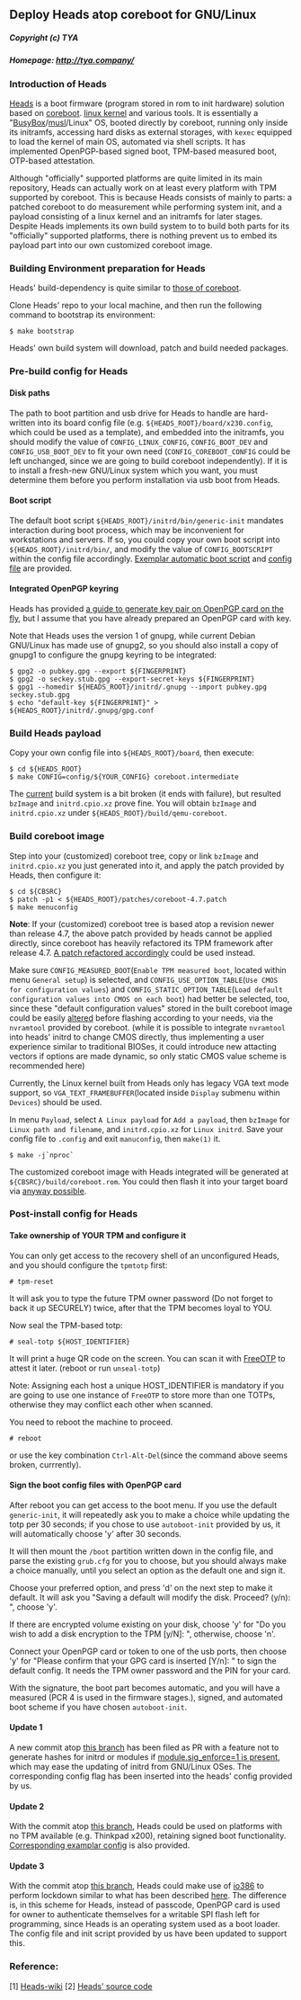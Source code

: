 ## Deploy Heads atop coreboot for GNU/Linux
##### Copyright (c) TYA
##### Homepage: http://tya.company/

### Introduction of Heads
[Heads](https://github.com/osresearch/heads) is a boot firmware (program stored in rom to init hardware) solution based on [coreboot](https://www.coreboot.org/). [linux kernel](https://www.kernel.org/) and various tools. It is essentially a "[BusyBox](https://www.busybox.net/)/[musl](https://www.musl-libc.org)/Linux" OS, booted directly by coreboot, running only inside its initramfs, accessing hard disks as external storages, with `kexec` equipped to load the kernel of main OS, automated via shell scripts. It has implemented OpenPGP-based signed boot, TPM-based measured boot, OTP-based attestation.

Although "officially" supported platforms are quite limited in its main repository, Heads can actually work on at least every platform with TPM supported by coreboot.
This is because Heads consists of mainly to parts: a patched coreboot to do measurement while performing system init, and a payload consisting of a linux kernel and an initramfs for later stages. Despite Heads implements its own build system to to build both parts for its "officially" supported platforms, there is nothing prevent us to embed its payload part into our own customized coreboot image.


### Building Environment preparation for Heads
Heads' build-dependency is quite similar to [those of coreboot](https://www.coreboot.org/Build_HOWTO#Requirements).

Clone Heads' repo to your local machine, and then run the following command to bootstrap its environment:
```
$ make bootstrap
```
Heads' own build system will download, patch and build needed packages.


### Pre-build config for Heads
#### Disk paths
The path to boot partition and usb drive for Heads to handle are hard-written into its board config file (e.g. `${HEADS_ROOT}/board/x230.config`, which could be used as a template), and embedded into the initramfs, you should modify the value of `CONFIG_LINUX_CONFIG`, `CONFIG_BOOT_DEV` and `CONFIG_USB_BOOT_DEV` to fit your own need (`CONFIG_COREBOOT_CONFIG` could be left unchanged, since we are going to build coreboot independently). If it is to install a fresh-new GNU/Linux system which you want, you must determine them before you perform installation via usb boot from Heads.

#### Boot script
The default boot script `${HEADS_ROOT}/initrd/bin/generic-init` mandates interaction during boot process, which may be inconvenient for workstations and servers. If so, you could copy your own boot script into `${HEADS_ROOT}/initrd/bin/`, and modify the value of `CONFIG_BOOTSCRIPT` within the config file accordingly. [Exemplar automatic boot script](/scripts/heads/autoboot-init) and [config file](/scripts/heads/boards/autoboot-tpm.config) are provided.

#### Integrated OpenPGP keyring
Heads has provided [a guide to generate key pair on OpenPGP card on the fly](https://github.com/osresearch/heads-wiki/blob/master/GPG.md), but I assume that you have already prepared an OpenPGP card with key.

Note that Heads uses the version 1 of gnupg, while current Debian GNU/Linux has made use of gnupg2, so you should also install a copy of gnupg1 to configure the gnupg keyring to be integrated:
```
$ gpg2 -o pubkey.gpg --export ${FINGERPRINT}
$ gpg2 -o seckey.stub.gpg --export-secret-keys ${FINGERPRINT}
$ gpg1 --homedir ${HEADS_ROOT}/initrd/.gnupg --import pubkey.gpg seckey.stub.gpg
$ echo "default-key ${FINGERPRINT}" > ${HEADS_ROOT}/initrd/.gnupg/gpg.conf
```

### Build Heads payload
Copy your own config file into `${HEADS_ROOT}/board`, then execute:
```
$ cd ${HEADS_ROOT}
$ make CONFIG=config/${YOUR_CONFIG} coreboot.intermediate
```

The [current](https://github.com/osresearch/heads/commit/7283a5397abf6c7f7f2760629b347eee936fd20f) build system is a bit broken (it ends with failure), but resulted `bzImage` and `initrd.cpio.xz` prove fine.
You will obtain `bzImage` and `initrd.cpio.xz` under `${HEADS_ROOT}/build/qemu-coreboot`.

### Build coreboot image
Step into your (customized) coreboot tree, copy or link `bzImage` and `initrd.cpio.xz` you just generated into it, and apply the patch provided by Heads, then configure it:
```https://www.flashrom.org/Supported_hardware
$ cd ${CBSRC}
$ patch -p1 < ${HEADS_ROOT}/patches/coreboot-4.7.patch
$ make menuconfig
```

**Note**: If your (customized) coreboot tree is based atop a revision newer than release 4.7, the above patch provided by heads cannot be applied directly, since coreboot has heavily refactored its TPM framework after release 4.7. [A patch refactored accordingly](https://github.com/persmule/heads/blob/coreboot-head-patch/patches/coreboot-4.7.patch) could be used instead.

Make sure `CONFIG_MEASURED_BOOT`(`Enable TPM measured boot`, located within menu `General setup`) is selected, and `CONFIG_USE_OPTION_TABLE`(`Use CMOS for configuration values`) and `CONFIG_STATIC_OPTION_TABLE`(`Load default configuration values into CMOS on each boot`) had better be selected, too, since these "default configuration values" stored in the built coreboot image could be easily [altered](https://www.coreboot.org/Board:lenovo/x200#Increase_amount_of_preallocated_ram_for_integrated_graphics) before flashing according to your needs, via the `nvramtool` provided by coreboot. (while it is possible to integrate `nvramtool` into heads' initrd to change CMOS directly, thus implementing a user experience similar to traditional BIOSes, it could introduce new attacting vectors if options are made dynamic, so only static CMOS value scheme is recommended here)

Currently, the Linux kernel built from Heads only has legacy VGA text mode support, so `VGA_TEXT_FRAMEBUFFER`(located inside `Display` submenu within `Devices`) should be used.

In menu `Payload`, select `A Linux payload` for `Add a payload`, then `bzImage` for `Linux path and filename`, and `initrd.cpio.xz` for `Linux initrd`. Save your config file to `.config` and exit `manuconfig`, then `make(1)` it.
```
$ make -j`nproc`
```

The customized coreboot image with Heads integrated will be generated at `${CBSRC}/build/coreboot.rom`. You could then flash it into your target board via [anyway possible](https://www.flashrom.org/Supported_hardware).

### Post-install config for Heads
#### Take ownership of YOUR TPM and configure it
You can only get access to the recovery shell of an unconfigured Heads, and you should configure the `tpmtotp` first:
```
# tpm-reset
```
It will ask you to type the future TPM owner password (Do not forget to back it up SECURELY) twice, after that the TPM becomes loyal to YOU.

Now seal the TPM-based totp:
```
# seal-totp ${HOST_IDENTIFIER}
```
It will print a huge QR code on the screen. You can scan it with [FreeOTP](https://f-droid.org/en/packages/org.fedorahosted.freeotp/) to attest it later. (reboot or run ```unseal-totp```)

Note: Assigning each host a unique HOST_IDENTIFIER is mandatory if you are going to use one instance of `FreeOTP` to store more than one TOTPs, otherwise they may conflict each other when scanned.

You need to reboot the machine to proceed.
```
# reboot
```
or use the key combination `Ctrl-Alt-Del`(since the command above seems broken, currrently).

#### Sign the boot config files with OpenPGP card
After reboot you can get access to the boot menu. If you use the default `generic-init`, it will repeatedly ask you to make a choice while updating the totp per 30 seconds; if you chose to use `autoboot-init` provided by us, it will automatically choose 'y' after 30 seconds.

It will then mount the `/boot` partition written down in the config file, and parse the existing `grub.cfg` for you to choose, but you should always make a choice manually, until you select an option as the default one and sign it.

Choose your preferred option, and press 'd' on the next step to make it default. It will ask you "Saving a default will modify the disk. Proceed? (y/n): ", choose 'y'.

If there are encrypted volume existing on your disk, choose 'y' for "Do you wish to add a disk encryption to the TPM [y/N]: ", otherwise, choose 'n'.

Connect your OpenPGP card or token to one of the usb ports, then choose 'y' for "Please confirm that your GPG card is inserted [Y/n]: " to sign the default config. It needs the TPM owner password and the PIN for your card.

With the signature, the boot part becomes automatic, and you will have a measured (PCR 4 is used in the firmware stages.), signed, and automated boot scheme if you have chosen `autoboot-init`.

#### Update 1
A new commit atop [this branch](https://github.com/persmule/heads/commits/sigenforce) has been filed as PR with a feature not to generate hashes for initrd or modules if [module.sig_enforce=1 is present](/docs/hardened_boot/grub-for-coreboot.md), which may ease the updating of initrd from GNU/Linux OSes. The corresponding config flag has been inserted into the heads' config provided by us.

#### Update 2
With the commit atop [this branch](https://github.com/persmule/heads/commits/tpm-optional), Heads could be used on platforms with no TPM available (e.g. Thinkpad x200), retaining signed boot functionality. [Corresponding examplar config](/scripts/heads/boards/autoboot-notpm.config) is also provided.

#### Update 3
With the commit atop [this branch](https://github.com/persmule/heads/commits/io386), Heads could make use of [io386](https://github.com/hardenedlinux/io386) to perform lockdown similar to what has been described [here](https://github.com/hardenedlinux/Debian-GNU-Linux-Profiles/blob/master/docs/hardened_boot/grub-for-coreboot.md#update-for-coreboot-after-commit-2ac149d294af795710eb4bb20f093e9920604abd). The difference is, in this scheme for Heads, instead of passcode, OpenPGP card is used for owner to authenticate themselves for a writable SPI flash left for programming, since Heads is an operating system used as a boot loader. The config file and init script provided by us have been updated to support this.

### Reference:
[1] [Heads-wiki](https://github.com/osresearch/heads-wiki)
[2] [Heads' source code](https://github.com/osresearch/heads)
